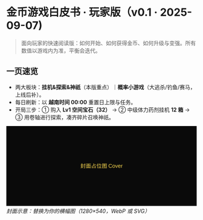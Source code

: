 # 金币游戏白皮书 · 玩家版（v0.1 · 2025-09-07)

> 面向玩家的快速阅读版：如何开始、如何获得金币、如何升级与变强。所有数值以游戏内为准，平衡会迭代。

## 一页速览
- 两大板块：**挂机&探索&神祇**（本版重点）｜**概率小游戏**（大逃杀/钓鱼/赛马，上线后补）。
- 每日刷新：以 **越南时间 00:00** 重置日上限与任务。
- 开局三步：① 购入 **Lv1 空间宝石（32）** → ② 中级体力药剂挂机 **12 箱** → ③ 用卷轴进行探索，凑齐碎片召唤神祇。

![](assets/cover.svg)
_封面示意：替换为你的横幅图（1280×540，WebP 或 SVG）_